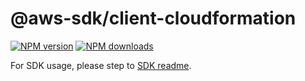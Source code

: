 # @aws-sdk/client-cloudformation

[![NPM version](https://img.shields.io/npm/v/@aws-sdk/client-cloudformation/rc.svg)](https://www.npmjs.com/package/@aws-sdk/client-cloudformation)
[![NPM downloads](https://img.shields.io/npm/dm/@aws-sdk/client-cloudformation.svg)](https://www.npmjs.com/package/@aws-sdk/client-cloudformation)

For SDK usage, please step to [SDK readme](https://github.com/aws/aws-sdk-js-v3).
